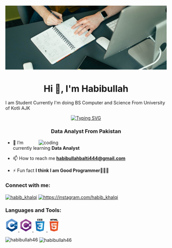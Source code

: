 ![logo](https://github.com/habibullah46/habibullah46/blob/main/pexels-photo-4238497.jpeg)
<h1 align="center">Hi 👋, I'm Habibullah</h1>
<p>I am Student Currently I'm doing BS Computer and Science From University of Kotli AJK</p>

<p align="center">
 <p align="center">
  <a href="https://git.io/typing-svg"><img src="https://readme-typing-svg.demolab.com?font=Fira+Code&pause=1000&center=true&width=435&lines=Welcome+to+my+Profile.+.+.;I+am+habib+ullah;Data Analyst+%2F+Programming+Student;Active+Learner.+.+.+;Welcome+to+my+Profile.+.+." alt="Typing SVG" /></a>
</p>
<h3 align="center">Data Analyst From Pakistan</h3>
<img align="right" alt="coding" width="400" src="https://media3.giphy.com/media/qgQUggAC3Pfv687qPC/giphy.gif?cid=ecf05e47dakyo327cb7k0lybcah797gs0kiwjkhk6s55fjv5&ep=v1_gifs_search&rid=giphy.gif&ct=g">

- 🌱 I’m currently learning **Data Analyst**

- 📫 How to reach me **habibullahbalti444@gmail.com**

- ⚡ Fun fact **I think I am Good Programmer🤷‍♀️😃**

<h3 align="left">Connect with me:</h3>
<p align="left">
<a href="https://twitter.com/habib_khalqi" target="blank"><img align="center" src="https://raw.githubusercontent.com/rahuldkjain/github-profile-readme-generator/master/src/images/icons/Social/twitter.svg" alt="habib_khalqi" height="30" width="40" /></a>
<a href="https://instagram.com/https://instagram.com/habib_khalqi" target="blank"><img align="center" src="https://raw.githubusercontent.com/rahuldkjain/github-profile-readme-generator/master/src/images/icons/Social/instagram.svg" alt="https://instagram.com/habib_khalqi" height="30" width="40" /></a>
</p>

<h3 align="left">Languages and Tools:</h3>
<p align="left"> <a href="https://www.w3schools.com/cpp/" target="_blank" rel="noreferrer"> <img src="https://raw.githubusercontent.com/devicons/devicon/master/icons/cplusplus/cplusplus-original.svg" alt="cplusplus" width="40" height="40"/> </a> <a href="https://www.w3schools.com/cs/" target="_blank" rel="noreferrer"> <img src="https://raw.githubusercontent.com/devicons/devicon/master/icons/csharp/csharp-original.svg" alt="csharp" width="40" height="40"/> </a> <a href="https://www.w3schools.com/css/" target="_blank" rel="noreferrer"> <img src="https://raw.githubusercontent.com/devicons/devicon/master/icons/css3/css3-original-wordmark.svg" alt="css3" width="40" height="40"/> </a> <a href="https://www.w3.org/html/" target="_blank" rel="noreferrer"> <img src="https://raw.githubusercontent.com/devicons/devicon/master/icons/html5/html5-original-wordmark.svg" alt="html5" width="40" height="40"/> </a> </p>

<p><img align="left" src="https://github-readme-stats.vercel.app/api/top-langs?username=habibullah46&show_icons=true&locale=en&layout=compact" alt="habibullah46" /></p>

<p>&nbsp;<img align="center" src="https://github-readme-stats.vercel.app/api?username=habibullah46&show_icons=true&locale=en" alt="habibullah46" /></p>
